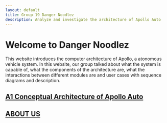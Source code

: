 ```yaml
---
layout: default
title: Group 19 Danger Noodlez
description: Analyze and investigate the architecture of Apollo Auto
---
```


# Welcome to Danger Noodlez

This website introduces the computer architecture of Apollo, a atonomous vehicle system. In this website, our group talked about what the system is capable of, what the components of the architecture are, what the interactions between different modules are and user cases with sequence diagrams and description. 

## [A1 Conceptual Architecture of Apollo Auto](./a1_conceptual_architecture.html)

## [ABOUT US](./about_us.html)


